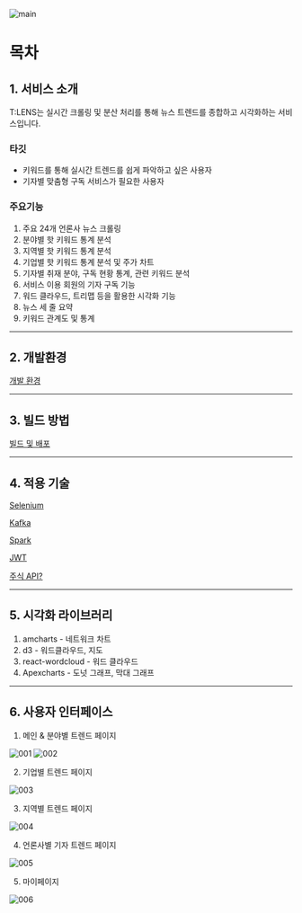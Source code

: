 ![main](/document/main.png)

# 목차

## 1. 서비스 소개

T:LENS는 실시간 크롤링 및 분산 처리를 통해 뉴스 트렌드를 종합하고 시각화하는 서비스입니다.

### 타깃

- 키워드를 통해 실시간 트렌드를 쉽게 파악하고 싶은 사용자
- 기자별 맞춤형 구독 서비스가 필요한 사용자

### 주요기능

1. 주요 24개 언론사 뉴스 크롤링
2. 분야별 핫 키워드 통계 분석
3. 지역별 핫 키워드 통계 분석
4. 기업별 핫 키워드 통계 분석 및 주가 차트 
5. 기자별 취재 분야, 구독 현황 통계, 관련 키워드 분석
6. 서비스 이용 회원의 기자 구독 기능
7. 워드 클라우드, 트리맵 등을 활용한 시각화 기능
8. 뉴스 세 줄 요약
9. 키워드 관계도 및 통계

---

## 2. 개발환경

[개발 환경](https://www.notion.so/c7b7e56731544403ad0fcc143c1956b9)

---

## 3. 빌드 방법

[빌드 및 배포](https://www.notion.so/f5c130d9c5774cdd963bbef848cc4732)



---

## 4. 적용 기술

[Selenium ](https://www.notion.so/Selenium-7a4b28671c7a46f3a94cfc31efee0478)

[Kafka](https://www.notion.so/Kafka-992ac477232848cc8d53ddaf2386dec5)

[Spark](https://www.notion.so/Spark-0f7af8a7d84d45df983629efe9debdd1)

[JWT](https://www.notion.so/JWT-f8710d656fc249cbb5cb82ad2238ff5c)

[주식 API?](https://www.notion.so/API-da660a65c74547ad8dbbffdffde13c62)

---

## 5. 시각화 라이브러리

1. amcharts - 네트워크 차트
2. d3 - 워드클라우드, 지도 
3. react-wordcloud - 워드 클라우드
4. Apexcharts - 도넛 그래프, 막대 그래프

---

## 6. 사용자 인터페이스

1. 메인 & 분야별 트렌드 페이지

![001](https://user-images.githubusercontent.com/63866366/231034428-ecb2a999-48ad-48e9-8a61-a54d1fe7af70.gif)
![002](https://user-images.githubusercontent.com/63866366/231034444-58a56c02-88a2-486f-b838-f8180cf2bc75.gif)

2. 기업별 트렌드 페이지

![003](https://user-images.githubusercontent.com/63866366/231034468-07c32d52-b51b-4801-ab60-bbae6dcbba37.gif)

3. 지역별 트렌드 페이지

![004](https://user-images.githubusercontent.com/63866366/231034484-23e0b34c-3fc7-486f-8eaa-53ae51853509.gif)

4. 언론사별 기자 트렌드 페이지

![005](https://user-images.githubusercontent.com/63866366/231034511-f095fe83-d33f-43ab-b25b-e928e527861e.gif)

5. 마이페이지

![006](https://user-images.githubusercontent.com/63866366/231034527-548df247-3b4d-4958-b886-2a230aac0b23.gif)
